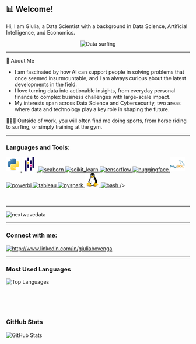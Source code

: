 ## 📊 Welcome! 
 
Hi, I am Giulia, a Data Scientist with a background in Data Science, Artificial Intelligence, and Economics.

<p align="center">
  <img src="https://media.giphy.com/media/v1.Y2lkPTc5MGI3NjExZGx5b2R4amM2OW13MGJydXliaXdiZ29iYWlpbGVwZHVmbnN3YWhtZyZlcD12MV9naWZzX3NlYXJjaCZjdD1n/doXBzUFJRxpaUbuaqz/giphy.gif" alt="Data surfing" width="400"/>
</p>

---
 🔭  About Me
- I am fascinated by how AI can support people in solving problems that once seemed insurmountable, and I am always curious about the latest developments in the field.
- I love turning data into actionable insights, from everyday personal finance to complex business challenges with large-scale impact.
- My interests span across Data Science and Cybersecurity, two areas where data and technology play a key role in shaping the future.


🤸🏼‍♀️ Outside of work, you will often find me doing sports, from horse riding to surfing, or simply training at the gym.


---
<!-- Languages and Tools -->

<h3 align="left">Languages and Tools:</h3>
<p align="left"> 
  <!-- Coding & Data -->
  <a href="https://www.python.org" target="_blank" rel="noreferrer"> 
    <img src="https://raw.githubusercontent.com/devicons/devicon/master/icons/python/python-original.svg" alt="python" width="40" height="40"/> 
  </a>
  <a href="https://pandas.pydata.org/" target="_blank" rel="noreferrer"> 
    <img src="https://raw.githubusercontent.com/devicons/devicon/2ae2a900d2f041da66e950e4d48052658d850630/icons/pandas/pandas-original.svg" alt="pandas" width="40" height="40"/> 
  </a>
  <a href="https://seaborn.pydata.org/" target="_blank" rel="noreferrer"> 
    <img src="https://seaborn.pydata.org/_images/logo-mark-lightbg.svg" alt="seaborn" width="40" height="40"/> 
  </a>
  <a href="https://scikit-learn.org/" target="_blank" rel="noreferrer"> 
    <img src="https://upload.wikimedia.org/wikipedia/commons/0/05/Scikit_learn_logo_small.svg" alt="scikit_learn" width="40" height="40"/> 
  </a>
  <a href="https://www.tensorflow.org" target="_blank" rel="noreferrer"> 
    <img src="https://www.vectorlogo.zone/logos/tensorflow/tensorflow-icon.svg" alt="tensorflow" width="40" height="40"/> 
  </a>
  <a href="https://huggingface.co/" target="_blank" rel="noreferrer"> 
    <img src="https://huggingface.co/front/assets/huggingface_logo.svg" alt="huggingface" width="40" height="40"/> 
  </a>

  <!-- Databases -->
  <a href="https://www.mysql.com/" target="_blank" rel="noreferrer"> 
    <img src="https://raw.githubusercontent.com/devicons/devicon/master/icons/mysql/mysql-original-wordmark.svg" alt="mysql" width="40" height="40"/> 
  </a>

  <!-- BI Tools -->
  <a href="https://powerbi.microsoft.com/" target="_blank" rel="noreferrer"> 
    <img src="https://cdn.worldvectorlogo.com/logos/power-bi.svg" alt="powerbi" width="40" height="40"/> 
  </a>
  <a href="https://www.tableau.com/" target="_blank" rel="noreferrer"> 
    <img src="https://cdn.worldvectorlogo.com/logos/tableau-software.svg" alt="tableau" width="40" height="40"/> 
  </a>

  <!-- Big Data -->
  <a href="https://spark.apache.org/" target="_blank" rel="noreferrer"> 
    <img src="https://upload.wikimedia.org/wikipedia/commons/f/f3/Apache_Spark_logo.svg" alt="pyspark" width="40" height="40"/> 
  </a>

  <!-- OS & Shell -->
  <a href="https://www.linux.org/" target="_blank" rel="noreferrer"> 
    <img src="https://raw.githubusercontent.com/devicons/devicon/master/icons/linux/linux-original.svg" alt="linux" width="40" height="40"/> 
  </a>
  <a href="https://www.gnu.org/software/bash/" target="_blank" rel="noreferrer"> 
    <img src="https://cdn.jsdelivr.net/gh/devicons/devicon/icons/bash/bash-original.svg" alt="bash" width="40" height="40"/> 
  </a>
                                                                                                                                                                                                   /> <br /><br /><br />


---
<p align="left"> <img src="https://komarev.com/ghpvc/?username=nextwavedata&label=Profile%20views&color=0044aa&style=flat" alt="nextwavedata" /> </p>

---
<!-- Linkedin -->
<h3 align="left">Connect with me:</h3>
<p align="left">
<a href="https://linkedin.com/in/http://www.linkedin.com/in/giuliabovenga" target="blank"><img align="center" src="https://raw.githubusercontent.com/rahuldkjain/github-profile-readme-generator/master/src/images/icons/Social/linked-in-alt.svg" alt="http://www.linkedin.com/in/giuliabovenga" height="30" width="40" /></a>
</p>


---
<!-- Most Used Languages -->
<h3>Most Used Languages</h3>
<p>
  <img align="left" src="https://github-readme-stats.vercel.app/api/top-langs?username=nextwavedata&show_icons=true&title_color=0044aa&text_color=0044aa&locale=en&layout=compact" alt="Top Languages" />
</p>

<br><br><br><br><br>
<!-- GitHub Stats -->
<h3>GitHub Stats</h3>
<p>
  <img align="center" src="https://github-readme-stats.vercel.app/api?username=nextwavedata&show_icons=true&title_color=004aad&text_color=0044aa&hide_border=true&locale=en" alt="GitHub Stats" />
</p>









<!-- 
Here are some ideas to get you started:

- 🔭 I’m currently working on ...
- 🌱 I’m currently learning ...
- 👯 I’m looking to collaborate on ...
- 🤔 I’m looking for help with ...
- 💬 Ask me about ...
- 📫 How to reach me: ...
- 😄 Pronouns: ...
- ⚡ Fun fact: ...
-->
